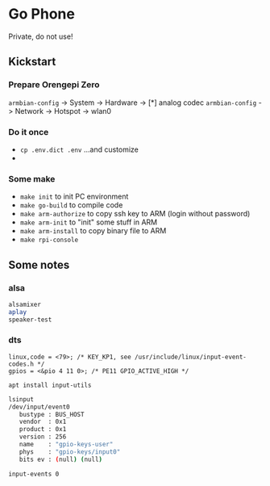 # Go Phone
Private, do not use!

## Kickstart

### Prepare Orengepi Zero
`armbian-config` -> System -> Hardware -> [*] analog codec
`armbian-config` -> Network -> Hotspot -> wlan0

### Do it once
- `cp .env.dict .env` ...and customize
- 
### Some make
- `make init` to init PC environment
- `make go-build` to compile code
- `make arm-authorize` to copy ssh key to ARM (login without password)
- `make arm-init` to "init" some stuff in ARM
- `make arm-install` to copy binary file to ARM
- `make rpi-console`


## Some notes

### alsa
```sh
alsamixer
aplay
speaker-test
```

### dts
```
linux,code = <79>; /* KEY_KP1, see /usr/include/linux/input-event-codes.h */
gpios = <&pio 4 11 0>; /* PE11 GPIO_ACTIVE_HIGH */
```

`apt install input-utils`
```sh
lsinput
/dev/input/event0
   bustype : BUS_HOST
   vendor  : 0x1
   product : 0x1
   version : 256
   name    : "gpio-keys-user"
   phys    : "gpio-keys/input0"
   bits ev : (null) (null)

input-events 0

```